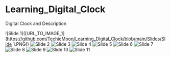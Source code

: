 # Learning_Digital_Clock
Digital Clock and Description

![Slide 1]([URL_TO_IMAGE_1](https://github.com/TechieMoon/Learning_Digital_Clock/blob/main/Slides/Slide 1.PNG))
![Slide 2]([URL_TO_IMAGE_1](https://github.com/TechieMoon/Learning_Digital_Clock/blob/main/Slides/Slide%202.PNG))
![Slide 3]([URL_TO_IMAGE_1](https://github.com/TechieMoon/Learning_Digital_Clock/blob/main/Slides/Slide%203.PNG))
![Slide 4]([URL_TO_IMAGE_1](https://github.com/TechieMoon/Learning_Digital_Clock/blob/main/Slides/Slide%204.PNG))
![Slide 5]([URL_TO_IMAGE_1](https://github.com/TechieMoon/Learning_Digital_Clock/blob/main/Slides/Slide%205.PNG))
![Slide 6]([URL_TO_IMAGE_1](https://github.com/TechieMoon/Learning_Digital_Clock/blob/main/Slides/Slide%206.PNG))
![Slide 7]([URL_TO_IMAGE_1](https://github.com/TechieMoon/Learning_Digital_Clock/blob/main/Slides/Slide%207.PNG))
![Slide 8]([URL_TO_IMAGE_1](https://github.com/TechieMoon/Learning_Digital_Clock/blob/main/Slides/Slide%208.PNG))
![Slide 9]([URL_TO_IMAGE_1](https://github.com/TechieMoon/Learning_Digital_Clock/blob/main/Slides/Slide%209.PNG))
![Slide 10]([URL_TO_IMAGE_1](https://github.com/TechieMoon/Learning_Digital_Clock/blob/main/Slides/Slide%2010.PNG))
![Slide 11]([URL_TO_IMAGE_1](https://github.com/TechieMoon/Learning_Digital_Clock/blob/main/Slides/Slide%2011.PNG))
